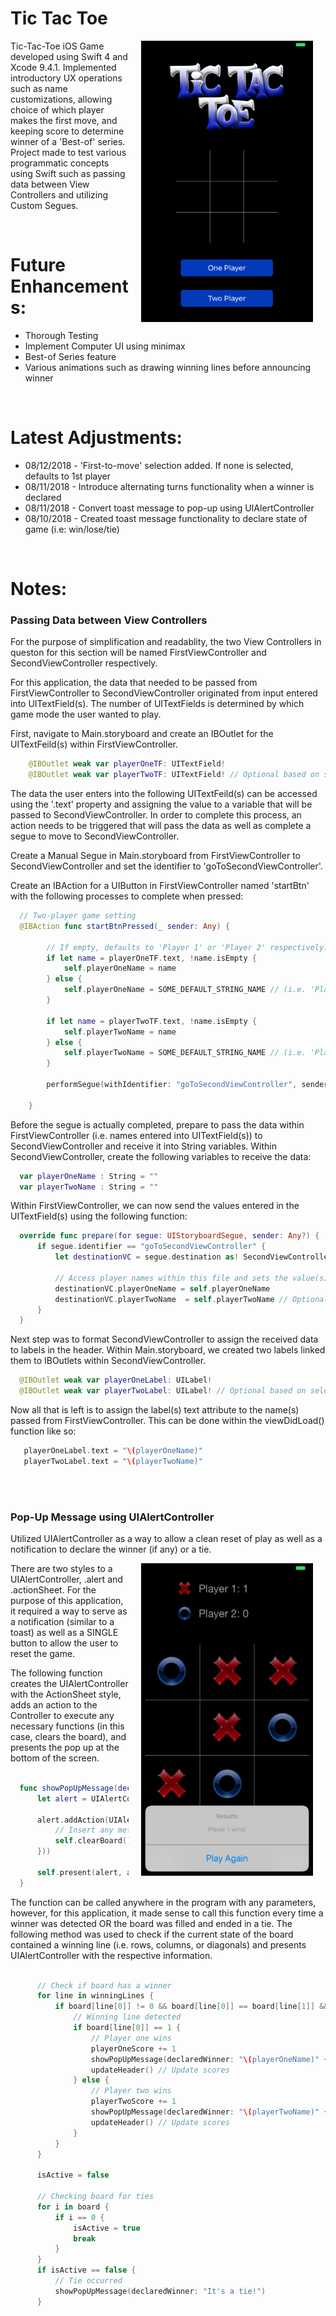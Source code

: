 # Tic Tac Toe

<img align = "right" src = "SampleImages/HomeScreenVC.png" width = "275" height = "450" hspace = "20" alt = "Homescreen" />

Tic-Tac-Toe iOS Game developed using Swift 4 and Xcode 9.4.1. Implemented introductory UX operations such as name customizations, allowing choice of which player makes the first move, and keeping score to determine winner of a 'Best-of' series. 
Project made to test various programmatic concepts using Swift such as passing data between View Controllers and utilizing Custom Segues.
</br>

</br>


<h1>Future Enhancements:</h1>
<ul>
  <li> Thorough Testing </li>
  <li> Implement Computer UI using minimax </li>
  <li> Best-of Series feature </li>
  <li> Various animations such as drawing winning lines before announcing winner </li>
</ul>

</br>

<h1>Latest Adjustments:</h1>
<ul>
  <li> 08/12/2018 - 'First-to-move' selection added. If none is selected, defaults to 1st player </li>
  <li> 08/11/2018 - Introduce alternating turns functionality when a winner is declared </li>
  <li> 08/11/2018 - Convert toast message to pop-up using UIAlertController </li>
  <li> 08/10/2018 - Created toast message functionality to declare state of game (i.e: win/lose/tie) </li>
</ul>


</br>


<h1>Notes:</h1>

<h3>Passing Data between View Controllers </h3>

<p> For the purpose of simplification and readablity, the two View Controllers in queston for this section will be named FirstViewController and SecondViewController respectively. </p>

<p>
  For this application, the data that needed to be passed from FirstViewController to SecondViewController originated from input entered into UITextField(s). The number of UITextFields is determined by which game mode the user wanted to play. 
</p>

<p> 
  First, navigate to Main.storyboard and create an IBOutlet for the UITextFeild(s) within FirstViewController. 
  
```swift
    @IBOutlet weak var playerOneTF: UITextField!
    @IBOutlet weak var playerTwoTF: UITextField! // Optional based on selection (one or two player)
```  

The data the user enters into the following UITextFeild(s) can be accessed using the '.text' property and assigning the value to a variable that will be passed to SecondViewController. In order to complete this process, an action needs to be triggered that will pass the data as well as complete a segue to move to SecondViewController.

Create a Manual Segue in Main.storyboard from FirstViewController to SecondViewController and set the identifier to 'goToSecondViewController'. 

</p>

<p>
  Create an IBAction for a UIButton in FirstViewController named 'startBtn' with the following processes to complete when pressed:  
  
```swift
  // Two-player game setting
  @IBAction func startBtnPressed(_ sender: Any) {
        
        // If empty, defaults to 'Player 1' or 'Player 2' respectively.
        if let name = playerOneTF.text, !name.isEmpty {
            self.playerOneName = name
        } else {
            self.playerOneName = SOME_DEFAULT_STRING_NAME // (i.e. 'Player 1')
        }
        
        if let name = playerTwoTF.text, !name.isEmpty {
            self.playerTwoName = name
        } else {
            self.playerTwoName = SOME_DEFAULT_STRING_NAME // (i.e. 'Player 2')
        }
        
        performSegue(withIdentifier: "goToSecondViewController", sender: self)
        
    }
```

</p>


<p>
  Before the segue is actually completed, prepare to pass the data within FirstViewController (i.e. names entered into UITextField(s)) to SecondViewController and receive it into String variables. 
  Within SecondViewController, create the following variables to receive the data:
  
  ```swift
    var playerOneName : String = ""
    var playerTwoName : String = ""
  ```
  
  Within FirstViewController, we can now send the values entered in the UITextField(s) using the following function:
  
  ```swift
    override func prepare(for segue: UIStoryboardSegue, sender: Any?) {
        if segue.identifier == "goToSecondViewController" {
            let destinationVC = segue.destination as! SecondViewController
            
            // Access player names within this file and sets the value(s) in destination view controller
            destinationVC.playerOneName = self.playerOneName
            destinationVC.playerTwoName  = self.playerTwoName // Optional based on selection (one or two players)
        }
    }
  ```
  
  
  
</p>
 
<p>
  Next step was to format SecondViewController to assign the received data to labels in the header. Within Main.storyboard, we created two labels linked them to IBOutlets within SecondViewController. 
  
  ```swift
    @IBOutlet weak var playerOneLabel: UILabel!
    @IBOutlet weak var playerTwoLabel: UILabel! // Optional based on selection (one or two players)
  ```
 
 Now all that is left is to assign the label(s) text attribute to the name(s) passed from FirstViewController. This can be done within the viewDidLoad() function like so:
 
 ```swift
    playerOneLabel.text = "\(playerOneName)"
    playerTwoLabel.text = "\(playerTwoName)"
 ```
 
</p>







</br>
</br>





<h3> 
  Pop-Up Message using UIAlertController 
</h3>

<p> 
  Utilized UIAlertController as a way to allow a clean reset of play as well as a notification to declare the winner (if any) or a tie. 
</p>

<p>
  <img align = "right" src = "SampleImages/TwoPlayerGameWithPopUp.png" width = "275" height = "500" hspace = "20" alt = "TwoPlayerGamePopUp" />
  
  There are two styles to a UIAlertController, .alert and .actionSheet. For the purpose of this application, it required a way to serve as  a notification (similar to a toast) as well as a SINGLE button to allow the user to reset the game. 
 
</p>

<p>
  The following function creates the UIAlertController with the ActionSheet style, adds an action to the Controller to execute any necessary functions (in this case, clears the board), and presents the pop up at the bottom of the screen. 
  
  ```swift
  
    func showPopUpMessage(declaredWinner : String) {
        let alert = UIAlertController(title: "Results", message: declaredWinner, preferredStyle: .actionSheet)
        
        alert.addAction(UIAlertAction(title: "Play Again", style: .default, handler: { action in
            // Insert any methods to execute upon 'Play Again' selection
            self.clearBoard()
        }))
        
        self.present(alert, animated: true)
    }
  
  ```
  
  
</p>


<p>
  
  
  
  The function can be called anywhere in the program with any parameters, however, for this application, it made sense to call this function every time a winner was detected OR the board was filled and ended in a tie. The following method was used to check if the current state of the board contained a winning line (i.e. rows, columns, or diagonals) and presents UIAlertController with the respective information. 
  
  
  ```swift
  
        // Check if board has a winner
        for line in winningLines {
            if board[line[0]] != 0 && board[line[0]] == board[line[1]] && board[line[1]] == board[line[2]] {
                // Winning line detected
                if board[line[0]] == 1 {
                    // Player one wins
                    playerOneScore += 1
                    showPopUpMessage(declaredWinner: "\(playerOneName)" + " wins!")
                    updateHeader() // Update scores
                } else {
                    // Player two wins
                    playerTwoScore += 1
                    showPopUpMessage(declaredWinner: "\(playerTwoName)" + " wins!")
                    updateHeader() // Update scores
                }
            }
        }
        
        isActive = false
        
        // Checking board for ties
        for i in board {
            if i == 0 {
                isActive = true
                break
            }
        }
        if isActive == false {
            // Tie occurred
            showPopUpMessage(declaredWinner: "It's a tie!")
        }


  
  ```
  
</p>




































